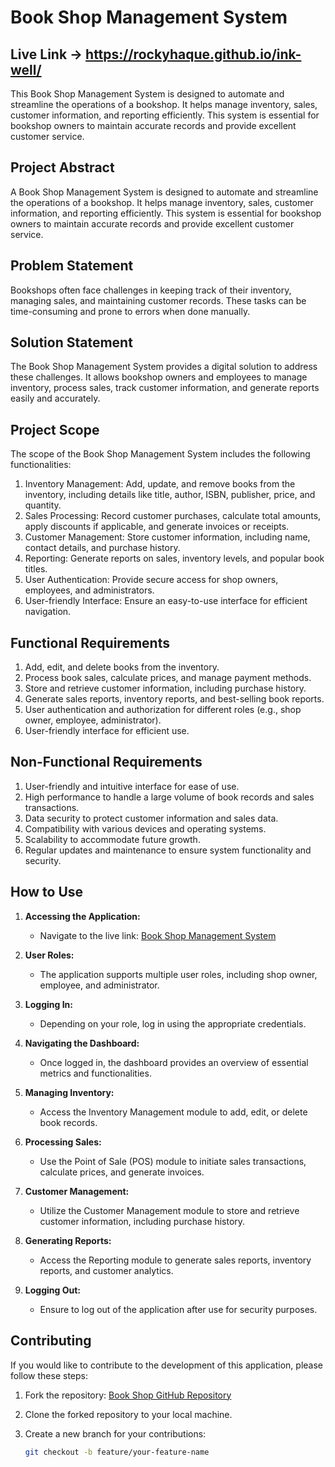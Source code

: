 # Book Shop Management System

## Live Link -> https://rockyhaque.github.io/ink-well/

This Book Shop Management System is designed to automate and streamline the operations of a bookshop. It helps manage inventory, sales, customer information, and reporting efficiently. This system is essential for bookshop owners to maintain accurate records and provide excellent customer service.

## Project Abstract

A Book Shop Management System is designed to automate and streamline the operations of a bookshop. It helps manage inventory, sales, customer information, and reporting efficiently. This system is essential for bookshop owners to maintain accurate records and provide excellent customer service.

## Problem Statement

Bookshops often face challenges in keeping track of their inventory, managing sales, and maintaining customer records. These tasks can be time-consuming and prone to errors when done manually.

## Solution Statement

The Book Shop Management System provides a digital solution to address these challenges. It allows bookshop owners and employees to manage inventory, process sales, track customer information, and generate reports easily and accurately.

## Project Scope

The scope of the Book Shop Management System includes the following functionalities:

1. Inventory Management: Add, update, and remove books from the inventory, including details like title, author, ISBN, publisher, price, and quantity.
2. Sales Processing: Record customer purchases, calculate total amounts, apply discounts if applicable, and generate invoices or receipts.
3. Customer Management: Store customer information, including name, contact details, and purchase history.
4. Reporting: Generate reports on sales, inventory levels, and popular book titles.
5. User Authentication: Provide secure access for shop owners, employees, and administrators.
6. User-friendly Interface: Ensure an easy-to-use interface for efficient navigation.

## Functional Requirements

1. Add, edit, and delete books from the inventory.
2. Process book sales, calculate prices, and manage payment methods.
3. Store and retrieve customer information, including purchase history.
4. Generate sales reports, inventory reports, and best-selling book reports.
5. User authentication and authorization for different roles (e.g., shop owner, employee, administrator).
6. User-friendly interface for efficient use.

## Non-Functional Requirements

1. User-friendly and intuitive interface for ease of use.
2. High performance to handle a large volume of book records and sales transactions.
3. Data security to protect customer information and sales data.
4. Compatibility with various devices and operating systems.
5. Scalability to accommodate future growth.
6. Regular updates and maintenance to ensure system functionality and security.

## How to Use

1. **Accessing the Application:**
   - Navigate to the live link: [Book Shop Management System](https://rockyhaque.github.io/ink-well/)

2. **User Roles:**
   - The application supports multiple user roles, including shop owner, employee, and administrator.

3. **Logging In:**
   - Depending on your role, log in using the appropriate credentials.

4. **Navigating the Dashboard:**
   - Once logged in, the dashboard provides an overview of essential metrics and functionalities.

5. **Managing Inventory:**
   - Access the Inventory Management module to add, edit, or delete book records.

6. **Processing Sales:**
   - Use the Point of Sale (POS) module to initiate sales transactions, calculate prices, and generate invoices.

7. **Customer Management:**
   - Utilize the Customer Management module to store and retrieve customer information, including purchase history.

8. **Generating Reports:**
   - Access the Reporting module to generate sales reports, inventory reports, and customer analytics.

9. **Logging Out:**
   - Ensure to log out of the application after use for security purposes.

## Contributing

If you would like to contribute to the development of this application, please follow these steps:

1. Fork the repository: [Book Shop GitHub Repository](https://github.com/rockyhaque/ink-well)

2. Clone the forked repository to your local machine.

3. Create a new branch for your contributions:
   ```bash
   git checkout -b feature/your-feature-name
